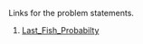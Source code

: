 Links for the problem statements.

1) [Last_Fish_Probabilty](https://codeforces.com/contest/16/problem/E)
